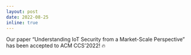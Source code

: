 ```yaml
---
layout: post
date: 2022-08-25
inline: true
---
```


Our paper “Understanding IoT Security from a Market-Scale Perspective” has been accepted to ACM CCS'2022! :fire: